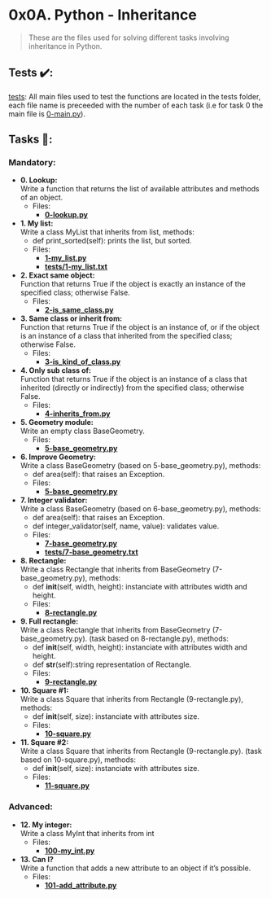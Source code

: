 # 0x0A. Python - Inheritance
>These are the files used for solving different tasks involving inheritance in Python.
## Tests :heavy_check_mark::
[tests](./tests): All main files used to test the functions are located in the tests folder, each file name is preceeded with the number of each task (i.e for task 0 the main file is [0-main.py](./tests/0-main.py)).
## Tasks :page_with_curl::
### Mandatory:
  * **0. Lookup:**\
    Write a function that returns the list of available attributes and methods of an object.
    * Files:
        * **[0-lookup.py](./0-lookup.py)**
  * **1. My list:**\
    Write a class MyList that inherits from list, methods:
    * def print_sorted(self): prints the list, but sorted.
    * Files:
        * **[1-my_list.py](1-my_list.py)**
        * **[tests/1-my_list.txt](./tests/1-my_list.txt)**
  * **2. Exact same object:**\
    Function that returns True if the object is exactly an instance of the specified class; otherwise False.
    * Files:
        * **[2-is_same_class.py](./2-is_same_class.py)**
  * **3. Same class or inherit from:**\
    Function that returns True if the object is an instance of, or if the object is an instance of a class that inherited from the specified class; otherwise False.
    * Files:
        * **[3-is_kind_of_class.py](./3-is_kind_of_class.py)**
  * **4. Only sub class of:**\
    Function that returns True if the object is an instance of a class that inherited (directly or indirectly) from the specified class; otherwise False.
    * Files:
        * **[4-inherits_from.py](./4-inherits_from.py)**
  * **5. Geometry module:**\
    Write an empty class BaseGeometry.
    * Files:
        * **[5-base_geometry.py](./5-base_geometry.py)**
  * **6. Improve Geometry:**\
    Write a class BaseGeometry (based on 5-base_geometry.py), methods:
    * def area(self): that raises an Exception.
    * Files:
        * **[5-base_geometry.py](./5-base_geometry.py)**
  * **7. Integer validator:**\
    Write a class BaseGeometry (based on 6-base_geometry.py), methods:
    * def area(self): that raises an Exception.
    * def integer_validator(self, name, value): validates value.
    * Files:
        * **[7-base_geometry.py](./7-base_geometry.py)**
        * **[tests/7-base_geometry.txt](./tests/7-base_geometry.txt)**
  * **8. Rectangle:**\
    Write a class Rectangle that inherits from BaseGeometry (7-base_geometry.py), methods:
    * def __init__(self, width, height): instanciate with attributes width and height.
    * Files:
        * **[8-rectangle.py](./8-rectangle.py)**
  * **9. Full rectangle:**\
    Write a class Rectangle that inherits from BaseGeometry (7-base_geometry.py). (task based on 8-rectangle.py), methods:
    * def __init__(self, width, height): instanciate with attributes width and height.
    * def __str__(self):string representation of Rectangle.
    * Files:
        * **[9-rectangle.py](./9-rectangle.py)**
  * **10. Square #1:**\
    Write a class Square that inherits from Rectangle (9-rectangle.py), methods:
    * def __init__(self, size): instanciate with attributes size.
    * Files:
        * **[10-square.py](./10-square.py)**
  * **11. Square #2:**\
    Write a class Square that inherits from Rectangle (9-rectangle.py). (task based on 10-square.py), methods:
    * def __init__(self, size): instanciate with attributes size.
    * Files:
        * **[11-square.py](./11-square.py)**
### Advanced:
  * **12. My integer:**\
    Write a class MyInt that inherits from int
    * Files:
        * **[100-my_int.py](./100-my_int.py)**
  * **13. Can I?**\
    Write a function that adds a new attribute to an object if it’s possible.
    * Files:
        * **[101-add_attribute.py](./101-add_attribute.py)**
